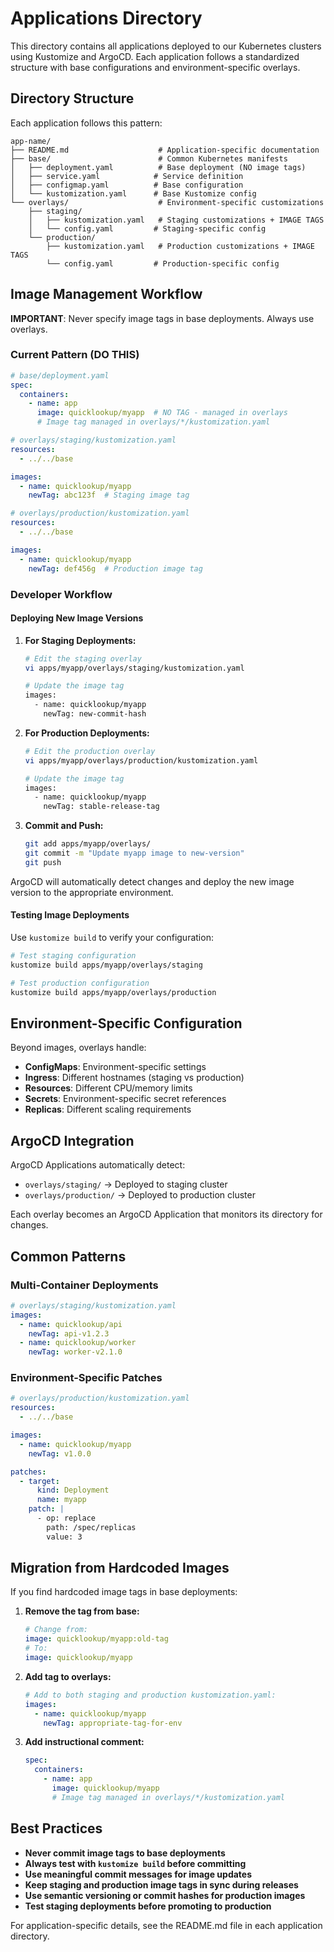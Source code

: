 # Applications Directory

This directory contains all applications deployed to our Kubernetes clusters using Kustomize and ArgoCD. Each application follows a standardized structure with base configurations and environment-specific overlays.

## Directory Structure

Each application follows this pattern:
```
app-name/
├── README.md                    # Application-specific documentation
├── base/                        # Common Kubernetes manifests
│   ├── deployment.yaml          # Base deployment (NO image tags)
│   ├── service.yaml            # Service definition
│   ├── configmap.yaml          # Base configuration
│   └── kustomization.yaml      # Base Kustomize config
└── overlays/                    # Environment-specific customizations
    ├── staging/
    │   ├── kustomization.yaml   # Staging customizations + IMAGE TAGS
    │   └── config.yaml         # Staging-specific config
    └── production/
        ├── kustomization.yaml   # Production customizations + IMAGE TAGS
        └── config.yaml         # Production-specific config
```

## Image Management Workflow

**IMPORTANT**: Never specify image tags in base deployments. Always use overlays.

### Current Pattern (DO THIS)
```yaml
# base/deployment.yaml
spec:
  containers:
    - name: app
      image: quicklookup/myapp  # NO TAG - managed in overlays
      # Image tag managed in overlays/*/kustomization.yaml
```

```yaml
# overlays/staging/kustomization.yaml
resources:
  - ../../base

images:
  - name: quicklookup/myapp
    newTag: abc123f  # Staging image tag

# overlays/production/kustomization.yaml  
resources:
  - ../../base

images:
  - name: quicklookup/myapp
    newTag: def456g  # Production image tag
```

### Developer Workflow

#### Deploying New Image Versions

1. **For Staging Deployments:**
   ```bash
   # Edit the staging overlay
   vi apps/myapp/overlays/staging/kustomization.yaml
   
   # Update the image tag
   images:
     - name: quicklookup/myapp
       newTag: new-commit-hash
   ```

2. **For Production Deployments:**
   ```bash
   # Edit the production overlay
   vi apps/myapp/overlays/production/kustomization.yaml
   
   # Update the image tag
   images:
     - name: quicklookup/myapp
       newTag: stable-release-tag
   ```

3. **Commit and Push:**
   ```bash
   git add apps/myapp/overlays/
   git commit -m "Update myapp image to new-version"
   git push
   ```

ArgoCD will automatically detect changes and deploy the new image version to the appropriate environment.

#### Testing Image Deployments

Use `kustomize build` to verify your configuration:
```bash
# Test staging configuration
kustomize build apps/myapp/overlays/staging

# Test production configuration  
kustomize build apps/myapp/overlays/production
```

## Environment-Specific Configuration

Beyond images, overlays handle:
- **ConfigMaps**: Environment-specific settings
- **Ingress**: Different hostnames (staging vs production)
- **Resources**: Different CPU/memory limits
- **Secrets**: Environment-specific secret references
- **Replicas**: Different scaling requirements

## ArgoCD Integration

ArgoCD Applications automatically detect:
- `overlays/staging/` → Deployed to staging cluster
- `overlays/production/` → Deployed to production cluster

Each overlay becomes an ArgoCD Application that monitors its directory for changes.

## Common Patterns

### Multi-Container Deployments
```yaml
# overlays/staging/kustomization.yaml
images:
  - name: quicklookup/api
    newTag: api-v1.2.3
  - name: quicklookup/worker  
    newTag: worker-v2.1.0
```

### Environment-Specific Patches
```yaml
# overlays/production/kustomization.yaml
resources:
  - ../../base

images:
  - name: quicklookup/myapp
    newTag: v1.0.0

patches:
  - target:
      kind: Deployment
      name: myapp
    patch: |
      - op: replace
        path: /spec/replicas
        value: 3
```

## Migration from Hardcoded Images

If you find hardcoded image tags in base deployments:

1. **Remove the tag from base:**
   ```yaml
   # Change from:
   image: quicklookup/myapp:old-tag
   # To:
   image: quicklookup/myapp
   ```

2. **Add tag to overlays:**
   ```yaml
   # Add to both staging and production kustomization.yaml:
   images:
     - name: quicklookup/myapp
       newTag: appropriate-tag-for-env
   ```

3. **Add instructional comment:**
   ```yaml
   spec:
     containers:
       - name: app
         image: quicklookup/myapp
         # Image tag managed in overlays/*/kustomization.yaml
   ```

## Best Practices

- **Never commit image tags to base deployments**
- **Always test with `kustomize build` before committing**  
- **Use meaningful commit messages for image updates**
- **Keep staging and production image tags in sync during releases**
- **Use semantic versioning or commit hashes for production images**
- **Test staging deployments before promoting to production**

For application-specific details, see the README.md file in each application directory.